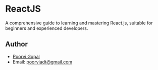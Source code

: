 # ReactJS
A comprehensive guide to learning and mastering React.js, suitable for beginners and experienced developers.

## Author

- [Poorvi Gopal](https://github.com/PoorviGopal)
- Email: poorviadt@gmail.com
